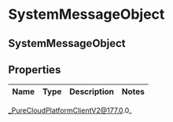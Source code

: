 # SystemMessageObject

## SystemMessageObject

## Properties

|Name | Type | Description | Notes|
|------------ | ------------- | ------------- | -------------|



_PureCloudPlatformClientV2@177.0.0_
